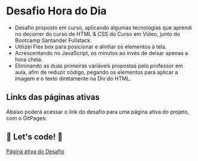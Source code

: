 # Desafio Hora do Dia

- Desafio proposto em curso, aplicando algumas tecnologias que aprendi no decorrer do curso de HTML & CSS do Curso em Vídeo, junto do Bootcamp Santander Fullstack.
  </br>
- Utilizei Flex box para posicionar e alinhar os elementos à tela.
  </br>
- Acrescentando no JavaScript, os minutos ao invés de deixar apenas a hora cheia.
  </br>
- Eliminando as duas primeiras variáveis propostas pelo professor em aula, afim de reduzir código, pegando os elementos para aplicar a imagem e o texto diretamente na Div do HTML.

## Links das páginas ativas

Abaixo poderá acessar o link do desafio para uma página ativa do projeto, com o GitPages:

## 🚀 Let's code! 🚀

[Página ativa do Desafio](https://gustavoferreiradeveloper.github.io/hora-do-dia/)
